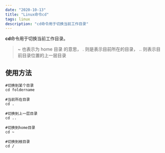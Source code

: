 ```yaml
---
date: "2020-10-13"
title: "Linux命令cd"
tags: linux
description: "cd命令用于切换当前工作目录"
---
```


**cd**命令用于切换当前工作目录。

> ~ 也表示为 home 目录 的意思， . 则是表示目前所在的目录， .. 则表示目前目录位置的上一层目录

## 使用方法

``` shell
#切换到某个目录
cd foldername

#当前所在目录
cd .

#切换到上一层目录
cd ..

#切换到home目录
cd ~

#切换到根目录
cd /
```